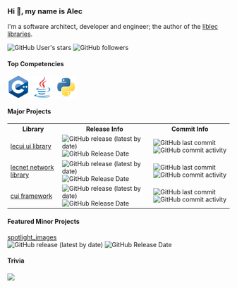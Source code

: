 ### Hi 👋, my name is Alec

I'm a software architect, developer and engineer; the author of the [liblec libraries](https://github.com/alecmus/liblec).

![GitHub User's stars](https://img.shields.io/github/stars/alecmus?affiliations=OWNER&label=GitHub%20Stars&logo=GitHub&logoColor=white)
![GitHub followers](https://img.shields.io/github/followers/alecmus?logo=GitHub&logoColor=white)

#### Top Competencies

<img src="https://github.com/devicons/devicon/blob/master/icons/cplusplus/cplusplus-original.svg" alt="C++" height="50" width="50" /> <img src="https://github.com/devicons/devicon/blob/master/icons/java/java-original.svg" alt="Java" width="50" height="50" /> <img src="https://github.com/devicons/devicon/blob/master/icons/python/python-original.svg" alt="Python" width="50" height="50" />

#### Major Projects
<table>
  <tbody>
    <tr> <!--Header-->
      <th>Library</th>
      <th>Release Info</th>
      <th>Commit Info</th>
    </tr>
    <tr> <!--lecui row-->
      <td><a href="https://github.com/alecmus/lecui">lecui ui library</a></td>
      <td>
        <img alt="GitHub release (latest by date)" src="https://img.shields.io/github/v/release/alecmus/lecui">
        <img alt="GitHub Release Date" src="https://img.shields.io/github/release-date/alecmus/lecui">
      </td>
      <td>
        <img alt="GitHub last commit" src="https://img.shields.io/github/last-commit/alecmus/lecui">
        <img alt="GitHub commit activity" src="https://img.shields.io/github/commit-activity/y/alecmus/lecui">
      </td>
    </tr>
    <tr> <!--lecnet row-->
      <td><a href="https://github.com/alecmus/lecnet">lecnet network library</a></td>
      <td>
        <img alt="GitHub release (latest by date)" src="https://img.shields.io/github/v/release/alecmus/lecnet">
        <img alt="GitHub Release Date" src="https://img.shields.io/github/release-date/alecmus/lecnet">
      </td>
      <td>
        <img alt="GitHub last commit" src="https://img.shields.io/github/last-commit/alecmus/lecnet">
        <img alt="GitHub commit activity" src="https://img.shields.io/github/commit-activity/y/alecmus/lecnet">
      </td>
    </tr>
    <tr> <!--cui row-->
      <td><a href="https://github.com/alecmus/cui">cui framework</a></td>
      <td>
        <img alt="GitHub release (latest by date)" src="https://img.shields.io/github/v/release/alecmus/cui">
        <img alt="GitHub Release Date" src="https://img.shields.io/github/release-date/alecmus/cui">
      </td>
      <td>
        <img alt="GitHub last commit" src="https://img.shields.io/github/last-commit/alecmus/cui">
        <img alt="GitHub commit activity" src="https://img.shields.io/github/commit-activity/y/alecmus/cui">
      </td>
    </tr>
  </tbody>
</table>

#### Featured Minor Projects
<a href="https://github.com/alecmus/spotlight_images">spotlight_images</a>
<br>
<img alt="GitHub release (latest by date)" src="https://img.shields.io/github/v/release/alecmus/lecui">
<img alt="GitHub Release Date" src="https://img.shields.io/github/release-date/alecmus/lecui">

#### Trivia
<a href="https://github.com/alecmus">
  <img align="center" src="https://github-readme-stats.vercel.app/api/top-langs/?username=alecmus&theme=light&hide_langs_below=1&hide=c&langs_count=6&layout=compact" />
</a>

<br>

<!--
**alecmus/alecmus** is a ✨ _special_ ✨ repository because its `README.md` (this file) appears on your GitHub profile.

Here are some ideas to get you started:

- 🔭 I’m currently working on ...
- 🌱 I’m currently learning ...
- 👯 I’m looking to collaborate on ...
- 🤔 I’m looking for help with ...
- 💬 Ask me about ...
- 📫 How to reach me: ...
- 😄 Pronouns: ...
- ⚡ Fun fact: ...
-->

